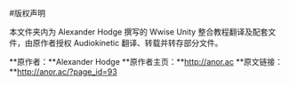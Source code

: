 #版权声明

本文件夹内为 Alexander Hodge 撰写的 Wwise Unity 整合教程翻译及配套文件，由原作者授权 Audiokinetic 翻译、转载并转存部分文件。

**原作者：**Alexander Hodge
**原作者主页：**http://anor.ac
**原文链接：**http://anor.ac/?page_id=93
